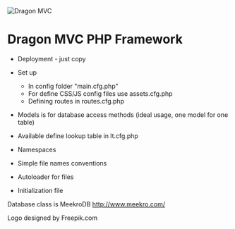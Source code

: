 ![Dragon MVC](https://bitbucket.org/esoldo/dragonmvc/raw/master/assets/img/title.jpg "Dragon MVC")

# Dragon MVC PHP Framework

* Deployment - just copy
* Set up
    * In config folder "main.cfg.php"
    * For define CSS/JS config files use assets.cfg.php
    * Defining routes in routes.cfg.php


* Models is for database access methods (ideal usage, one model for one table)
* Available define lookup table in lt.cfg.php
* Namespaces
* Simple file names conventions
* Autoloader for files
* Initialization file

Database class is MeekroDB http://www.meekro.com/

Logo designed by Freepik.com